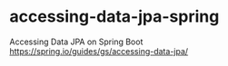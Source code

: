 # accessing-data-jpa-spring
Accessing Data JPA on Spring Boot
<br>
https://spring.io/guides/gs/accessing-data-jpa/
